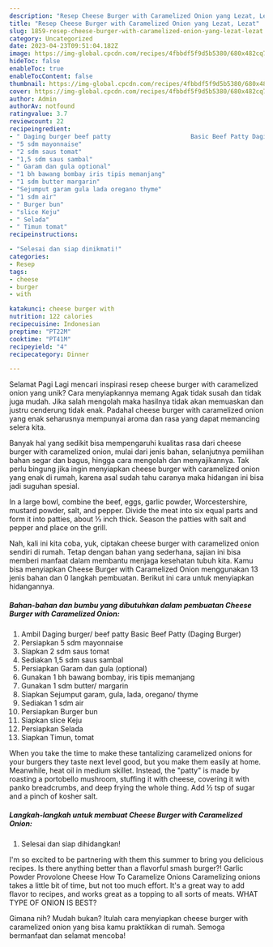 ```yaml
---
description: "Resep Cheese Burger with Caramelized Onion yang Lezat, Lezat"
title: "Resep Cheese Burger with Caramelized Onion yang Lezat, Lezat"
slug: 1859-resep-cheese-burger-with-caramelized-onion-yang-lezat-lezat
category: Uncategorized
date: 2023-04-23T09:51:04.182Z
image: https://img-global.cpcdn.com/recipes/4fbbdf5f9d5b5380/680x482cq70/cheese-burger-with-caramelized-onion-foto-resep-utama.jpg
hideToc: false
enableToc: true
enableTocContent: false
thumbnail: https://img-global.cpcdn.com/recipes/4fbbdf5f9d5b5380/680x482cq70/cheese-burger-with-caramelized-onion-foto-resep-utama.jpg
cover: https://img-global.cpcdn.com/recipes/4fbbdf5f9d5b5380/680x482cq70/cheese-burger-with-caramelized-onion-foto-resep-utama.jpg
author: Admin
authorAv: notfound
ratingvalue: 3.7
reviewcount: 22
recipeingredient:
- " Daging burger beef patty                      Basic Beef Patty Daging Burger"
- "5 sdm mayonnaise"
- "2 sdm saus tomat"
- "1,5 sdm saus sambal"
- " Garam dan gula optional"
- "1 bh bawang bombay iris tipis memanjang"
- "1 sdm butter margarin"
- "Sejumput garam gula lada oregano thyme"
- "1 sdm air"
- " Burger bun"
- "slice Keju"
- " Selada"
- " Timun tomat"
recipeinstructions:

- "Selesai dan siap dinikmati!"
categories:
- Resep
tags:
- cheese
- burger
- with

katakunci: cheese burger with 
nutrition: 122 calories
recipecuisine: Indonesian
preptime: "PT22M"
cooktime: "PT41M"
recipeyield: "4"
recipecategory: Dinner

---
```



Selamat Pagi Lagi mencari inspirasi resep cheese burger with caramelized onion yang unik? Cara menyiapkannya memang Agak tidak susah dan tidak juga mudah. Jika salah mengolah maka hasilnya tidak akan memuaskan dan justru cenderung tidak enak. Padahal cheese burger with caramelized onion yang enak seharusnya mempunyai aroma dan rasa yang dapat memancing selera kita.


Banyak hal yang sedikit bisa mempengaruhi kualitas rasa dari cheese burger with caramelized onion, mulai dari jenis bahan, selanjutnya pemilihan bahan segar dan bagus, hingga cara mengolah dan menyajikannya. Tak perlu bingung jika ingin menyiapkan cheese burger with caramelized onion yang enak di rumah, karena asal sudah tahu caranya maka hidangan ini bisa jadi suguhan spesial.

In a large bowl, combine the beef, eggs, garlic powder, Worcestershire, mustard powder, salt, and pepper. Divide the meat into six equal parts and form it into patties, about ⅓ inch thick. Season the patties with salt and pepper and place on the grill.


Nah, kali ini kita coba, yuk, ciptakan cheese burger with caramelized onion sendiri di rumah. Tetap dengan bahan yang sederhana, sajian ini bisa memberi manfaat dalam membantu menjaga kesehatan tubuh kita. Kamu bisa menyiapkan Cheese Burger with Caramelized Onion menggunakan 13 jenis bahan dan 0 langkah pembuatan. Berikut ini cara untuk menyiapkan hidangannya.

<!--inarticleads1-->

##### Bahan-bahan dan bumbu yang dibutuhkan dalam pembuatan Cheese Burger with Caramelized Onion:

1. Ambil  Daging burger/ beef patty                      Basic Beef Patty (Daging Burger)
1. Persiapkan 5 sdm mayonnaise
1. Siapkan 2 sdm saus tomat
1. Sediakan 1,5 sdm saus sambal
1. Persiapkan  Garam dan gula (optional)
1. Gunakan 1 bh bawang bombay, iris tipis memanjang
1. Gunakan 1 sdm butter/ margarin
1. Siapkan Sejumput garam, gula, lada, oregano/ thyme
1. Sediakan 1 sdm air
1. Persiapkan  Burger bun
1. Siapkan slice Keju
1. Persiapkan  Selada
1. Siapkan  Timun, tomat


When you take the time to make these tantalizing caramelized onions for your burgers they taste next level good, but you make them easily at home. Meanwhile, heat oil in medium skillet. Instead, the &#34;patty&#34; is made by roasting a portobello mushroom, stuffing it with cheese, covering it with panko breadcrumbs, and deep frying the whole thing. Add ½ tsp of sugar and a pinch of kosher salt. 

<!--inarticleads2-->

##### Langkah-langkah untuk membuat Cheese Burger with Caramelized Onion:


1. Selesai dan siap dihidangkan!

I&#39;m so excited to be partnering with them this summer to bring you delicious recipes. Is there anything better than a flavorful smash burger?! Garlic Powder Provolone Cheese How To Caramelize Onions Caramelizing onions takes a little bit of time, but not too much effort. It&#39;s a great way to add flavor to recipes, and works great as a topping to all sorts of meats. WHAT TYPE OF ONION IS BEST? 

Gimana nih? Mudah bukan? Itulah cara menyiapkan cheese burger with caramelized onion yang bisa kamu praktikkan di rumah. Semoga bermanfaat dan selamat mencoba!
